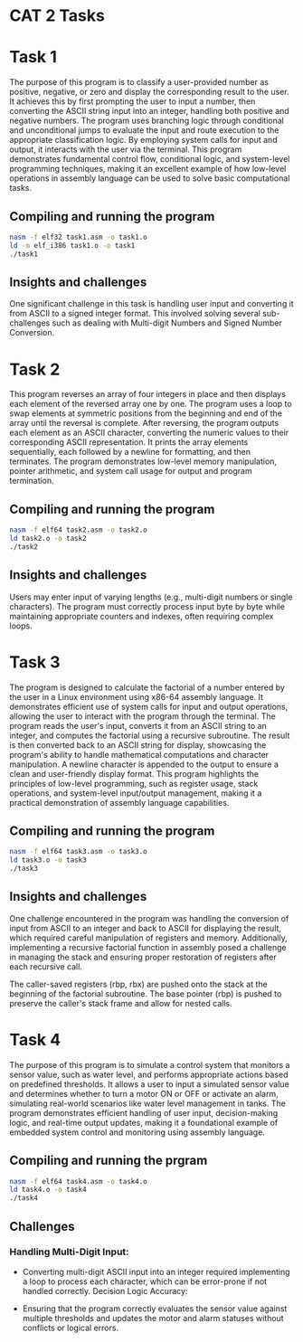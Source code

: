 # CAT 2 Tasks

# Task 1
The purpose of this program is to classify a user-provided number as positive, negative, or zero and display the corresponding result to the user. It achieves this by first prompting the user to input a number, then converting the ASCII string input into an integer, handling both positive and negative numbers. The program uses branching logic through conditional and unconditional jumps to evaluate the input and route execution to the appropriate classification logic. By employing system calls for input and output, it interacts with the user via the terminal. This program demonstrates fundamental control flow, conditional logic, and system-level programming techniques, making it an excellent example of how low-level operations in assembly language can be used to solve basic computational tasks.


## Compiling and running the program
```bash
nasm -f elf32 task1.asm -o task1.o
ld -m elf_i386 task1.o -o task1
./task1
```

## Insights and challenges
One significant challenge in this task is handling user input and converting it from ASCII to a signed integer format. This involved solving several sub-challenges such as dealing with Multi-digit Numbers and Signed Number Conversion.


# Task 2
This program reverses an array of four integers in place and then displays each element of the reversed array one by one. The program uses a loop to swap elements at symmetric positions from the beginning and end of the array until the reversal is complete. After reversing, the program outputs each element as an ASCII character, converting the numeric values to their corresponding ASCII representation. It prints the array elements sequentially, each followed by a newline for formatting, and then terminates. The program demonstrates low-level memory manipulation, pointer arithmetic, and system call usage for output and program termination.

## Compiling and running the program
```bash
nasm -f elf64 task2.asm -o task2.o
ld task2.o -o task2
./task2
```

## Insights and challenges
Users may enter input of varying lengths (e.g., multi-digit numbers or single characters). The program must correctly process input byte by byte while maintaining appropriate counters and indexes, often requiring complex loops.

# Task 3
The program is designed to calculate the factorial of a number entered by the user in a Linux environment using x86-64 assembly language. It demonstrates efficient use of system calls for input and output operations, allowing the user to interact with the program through the terminal. The program reads the user's input, converts it from an ASCII string to an integer, and computes the factorial using a recursive subroutine. The result is then converted back to an ASCII string for display, showcasing the program's ability to handle mathematical computations and character manipulation. A newline character is appended to the output to ensure a clean and user-friendly display format. This program highlights the principles of low-level programming, such as register usage, stack operations, and system-level input/output management, making it a practical demonstration of assembly language capabilities.

## Compiling and running the program
```bash
nasm -f elf64 task3.asm -o task3.o
ld task3.o -o task3
./task3
```

## Insights and challenges
One challenge encountered in the program was handling the conversion of input from ASCII to an integer and back to ASCII for displaying the result, which required careful manipulation of registers and memory. Additionally, implementing a recursive factorial function in assembly posed a challenge in managing the stack and ensuring proper restoration of registers after each recursive call.

The caller-saved registers (rbp, rbx) are pushed onto the stack at the beginning of the factorial subroutine.
The base pointer (rbp) is pushed to preserve the caller's stack frame and allow for nested calls.


# Task 4
The purpose of this program is to simulate a control system that monitors a sensor value, such as water level, and performs appropriate actions based on predefined thresholds. It allows a user to input a simulated sensor value and determines whether to turn a motor ON or OFF or activate an alarm, simulating real-world scenarios like water level management in tanks. The program demonstrates efficient handling of user input, decision-making logic, and real-time output updates, making it a foundational example of embedded system control and monitoring using assembly language.

## Compiling and running the prgram
```bash
nasm -f elf64 task4.asm -o task4.o
ld task4.o -o task4
./task4
```

## Challenges
### Handling Multi-Digit Input:

- Converting multi-digit ASCII input into an integer required implementing a loop to process each character, which can be error-prone if not handled correctly.
Decision Logic Accuracy:

- Ensuring that the program correctly evaluates the sensor value against multiple thresholds and updates the motor and alarm statuses without conflicts or logical errors.


